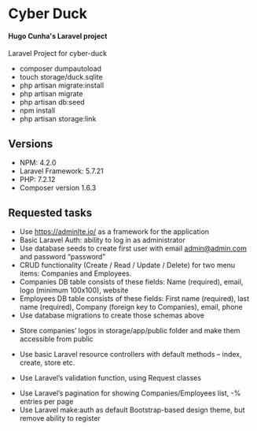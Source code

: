 # Cyber Duck
#### Hugo Cunha's Laravel project
Laravel Project for cyber-duck

- composer dumpautoload
- touch storage/duck.sqlite
- php artisan migrate:install
- php artisan migrate
- php artisan db:seed
- npm install
- php artisan storage:link

## Versions
- NPM: 4.2.0
- Laravel Framework: 5.7.21  
- PHP: 7.2.12
- Composer version 1.6.3


## Requested tasks

* Use https://adminlte.io/ as a framework for the application
* Basic Laravel Auth: ability to log in as administrator
* Use database seeds to create first user with email admin@admin.com and password “password”
* CRUD functionality (Create / Read / Update / Delete) for two menu items: Companies and Employees.
* Companies DB table consists of these fields: Name (required), email, logo (minimum 100x100), website
* Employees DB table consists of these fields: First name (required), last name (required), Company (foreign key to Companies), email, phone
* Use database migrations to create those schemas above
- Store companies’ logos in storage/app/public folder and make them accessible from public
* Use basic Laravel resource controllers with default methods – index, create, store etc.
- Use Laravel’s validation function, using Request classes
* Use Laravel’s pagination for showing Companies/Employees list, -% entries per page
* Use Laravel make:auth as default Bootstrap-based design theme, but remove ability to register